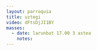 ```yaml
---
layout: parroquia
title: uztegi
video: dFtsDjJI1BY
masses:
  - date: larunbat 17.00 3 astea
    notes:
---
```


